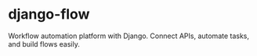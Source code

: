 # django-flow
Workflow automation platform with Django. Connect APIs, automate tasks, and build flows easily.
